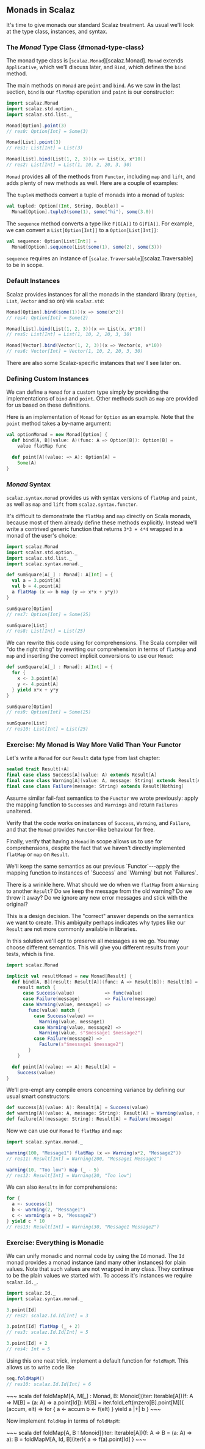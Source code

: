 ## Monads in Scalaz

It's time to give monads our standard Scalaz treatment. As usual we'll look at the type class, instances, and syntax.

### The *Monad* Type Class {#monad-type-class}

The monad type class is [`scalaz.Monad`][scalaz.Monad]. `Monad` extends `Applicative`, which we'll discuss later, and `Bind`, which defines the `bind` method.

The main methods on `Monad` are `point` and `bind`. As we saw in the last section, `bind` is our `flatMap` operation and `point` is our constructor:

~~~ scala
import scalaz.Monad
import scalaz.std.option._
import scalaz.std.list._

Monad[Option].point(3)
// res0: Option[Int] = Some(3)

Monad[List].point(3)
// res1: List[Int] = List(3)

Monad[List].bind(List(1, 2, 3))(x => List(x, x*10))
// res2: List[Int] = List(1, 10, 2, 20, 3, 30)
~~~

`Monad` provides all of the methods from `Functor`, including `map` and `lift`, and adds plenty of new methods as well. Here are a couple of examples:

The `tupleN` methods convert a tuple of monads into a monad of tuples:

~~~ scala
val tupled: Option[(Int, String, Double)] =
  Monad[Option].tuple3(some(1), some("hi"), some(3.0))
~~~

The `sequence` method converts a type like `F[G[A]]` to `G[F[A]]`. For example, we can convert a `List[Option[Int]]` to a `Option[List[Int]]`:

~~~ scala
val sequence: Option[List[Int]] =
  Monad[Option].sequence(List(some(1), some(2), some(3)))
~~~

`sequence` requires an instance of [`scalaz.Traversable`][scalaz.Traversable] to be in scope.

### Default Instances

Scalaz provides instances for all the monads in the standard library (`Option`, `List`, `Vector` and so on) via `scalaz.std`:

~~~ scala
Monad[Option].bind(some(1))(x => some(x*2))
// res4: Option[Int] = Some(2)

Monad[List].bind(List(1, 2, 3))(x => List(x, x*10))
// res5: List[Int] = List(1, 10, 2, 20, 3, 30)

Monad[Vector].bind(Vector(1, 2, 3))(x => Vector(x, x*10))
// res6: Vector[Int] = Vector(1, 10, 2, 20, 3, 30)
~~~

There are also some Scalaz-specific instances that we'll see later on.

### Defining Custom Instances

We can define a `Monad` for a custom type simply by providing the implementations of `bind` and `point`. Other methods such as `map` are provided for us based on these definitions.

Here is an implementation of `Monad` for `Option` as an example. Note that the `point` method takes a by-name argument:

~~~ scala
val optionMonad = new Monad[Option] {
  def bind[A, B](value: A)(func: A => Option[B]): Option[B] =
    value flatMap func

  def point[A](value: => A): Option[A] =
    Some(A)
}
~~~

### *Monad* Syntax

`scalaz.syntax.monad` provides us with syntax versions of `flatMap` and `point`, as well as `map` and `lift` from `scalaz.syntax.functor`.

It's difficult to demonstrate the `flatMap` and `map` directly on Scala monads, because most of them already define these methods explicitly. Instead we'll write a contrived generic function that returns `3*3 + 4*4` wrapped in a monad of the user's choice:

~~~ scala
import scalaz.Monad
import scalaz.std.option._
import scalaz.std.list._
import scalaz.syntax.monad._

def sumSquare[A[_] : Monad]: A[Int] = {
  val a = 3.point[A]
  val b = 4.point[A]
  a flatMap (x => b map (y => x*x + y*y))
}

sumSquare[Option]
// res7: Option[Int] = Some(25)

sumSquare[List]
// res8: List[Int] = List(25)
~~~

We can rewrite this code using for comprehensions. The Scala compiler will "do the right thing" by rewriting our comprehension in terms of `flatMap` and `map` and inserting the correct implicit conversions to use our `Monad`:

~~~ scala
def sumSquare[A[_] : Monad]: A[Int] = {
  for {
    x <- 3.point[A]
    y <- 4.point[A]
  } yield x*x + y*y
}

sumSquare[Option]
// res9: Option[Int] = Some(25)

sumSquare[List]
// res10: List[Int] = List(25)
~~~

### Exercise: My Monad is Way More Valid Than Your Functor

Let's write a `Monad` for our `Result` data type from last chapter:

~~~ scala
sealed trait Result[+A]
final case class Success[A](value: A) extends Result[A]
final case class Warning[A](value: A, message: String) extends Result[A]
final case class Failure(message: String) extends Result[Nothing]
~~~

Assume similar fail-fast semantics to the `Functor` we wrote previously: apply the mapping function to `Successes` and `Warnings` and return `Failures` unaltered.

Verify that the code works on instances of `Success`, `Warning`, and `Failure`, and that the `Monad` provides `Functor`-like behaviour for free.

Finally, verify that having a `Monad` in scope allows us to use for comprehensions, despite the fact that we haven't directly implemented `flatMap` or `map` on `Result`.

<div class="solution">
We'll keep the same semantics as our previous `Functor`---apply the mapping function to instances of `Success` and `Warning` but not `Failures`.

There is a wrinkle here. What should we do when we `flatMap` from a `Warning` to another `Result`? Do we keep the message from the old warning? Do we throw it away? Do we ignore any new error messages and stick with the original?

This is a design decision. The "correct" answer depends on the semantics we want to create. This ambiguity perhaps indicates why types like our `Result` are not more commonly available in libraries.

In this solution we'll opt to preserve all messages as we go. You may choose different semantics. This will give you different results from your tests, which is fine.

~~~ scala
import scalaz.Monad

implicit val resultMonad = new Monad[Result] {
  def bind[A, B](result: Result[A])(func: A => Result[B]): Result[B] =
    result match {
      case Success(value)           => func(value)
      case Failure(message)         => Failure(message)
      case Warning(value, message1) =>
        func(value) match {
          case Success(value) =>
            Warning(value, message1)
          case Warning(value, message2) =>
            Warning(value, s"$message1 $message2")
          case Failure(message2) =>
            Failure(s"$message1 $message2")
        }
    }

  def point[A](value: => A): Result[A] =
    Success(value)
}
~~~

We'll pre-empt any compile errors concerning variance by defining our usual smart constructors:

~~~ scala
def success[A](value: A): Result[A] = Success(value)
def warning[A](value: A, message: String): Result[A] = Warning(value, message)
def failure[A](message: String): Result[A] = Failure(message)
~~~

Now we can use our `Monad` to `flatMap` and `map`:

~~~ scala
import scalaz.syntax.monad._

warning(100, "Message1") flatMap (x => Warning(x*2, "Message2"))
// res11: Result[Int] = Warning(200, "Message1 Message2")

warning(10, "Too low") map (_ - 5)
// res12: Result[Int] = Warning(20, "Too low")
~~~

We can also `Results` in for comprehensions:

~~~ scala
for {
  a <- success(1)
  b <- warning(2, "Message1")
  c <- warning(a + b, "Message2")
} yield c * 10
// res13: Result[Int] = Warning(30, "Message1 Message2")
~~~
</div>

### Exercise: Everything is Monadic

We can unify monadic and normal code by using the `Id` monad. The `Id` monad provides a monad instance (and many other instances) for plain values. Note that such values are not wrapped in any class. They continue to be the plain values we started with. To access it's instances we require `scalaz.Id._`.

~~~ scala
import scalaz.Id._
import scalaz.syntax.monad._

3.point[Id]
// res2: scalaz.Id.Id[Int] = 3

3.point[Id] flatMap (_ + 2)
// res3: scalaz.Id.Id[Int] = 5

3.point[Id] + 2
// res4: Int = 5
~~~

Using this one neat trick, implement a default function for `foldMapM`. This allows us to write code like

~~~ scala
seq.foldMapM()
// res10: scalaz.Id.Id[Int] = 6
~~~

<div class="solution">
~~~ scala
def foldMapM[A, M[_] : Monad, B: Monoid](iter: Iterable[A])(f: A => M[B] = (a: A) => a.point[Id]): M[B] =
  iter.foldLeft(mzero[B].point[M]){ (accum, elt) =>
    for {
      a <- accum
      b <- f(elt)
    } yield a |+| b
  }
~~~
</div>

Now implement `foldMap` in terms of `foldMapM`:

<div class="solution">
~~~ scala
def foldMap[A, B : Monoid](iter: Iterable[A])(f: A => B = (a: A) => a): B =
  foldMapM[A, Id, B](iter){ a => f(a).point[Id] }
~~~
</div>
